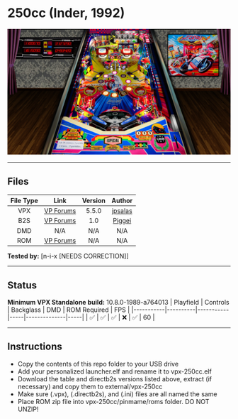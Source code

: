 # 250cc (Inder, 1992)

![Table Preview](../../images/vpx-250cc.jpg)

---

## Files
| File Type | Link | Version | Author |
|:---------:|:----:|:-------:|:------:|
| VPX | [VP Forums](https://www.vpforums.org/index.php?app=downloads&showfile=14252) | 5.5.0 | [jpsalas](https://www.vpforums.org/index.php?s=543a5ca562cc33a89debe8ace8834f1e&showuser=277) |
| B2S | [VP Forums](https://www.vpforums.org/index.php?app=downloads&showfile=7697) | 1.0 | [Piggei](https://www.vpforums.org/index.php?app=downloads&showfile=7697) |
| DMD | N/A | N/A | N/A |
| ROM | [VP Forums](https://www.vpforums.org/index.php?app=downloads&showfile=431) | N/A | N/A |

**Tested by:** [n-i-x [NEEDS CORRECTION]]

---

## Status 
**Minimum VPX Standalone build:** 10.8.0-1989-a764013
| Playfield | Controls | Backglass | DMD | ROM Required | FPS | 
|-----------|----------|-----------|-----|--------------|-----|
| :white_check_mark: | :white_check_mark: | :white_check_mark: | :x: | :white_check_mark: | 60 |

---

## Instructions
- Copy the contents of this repo folder to your USB drive
- Add your personalized launcher.elf and rename it to vpx-250cc.elf
- Download the table and directb2s versions listed above, extract (if necessary) and copy them to external/vpx-250cc
- Make sure (.vpx), (.directb2s), and (.ini) files are all named the same
- Place ROM zip file into vpx-250cc/pinmame/roms folder. DO NOT UNZIP!
